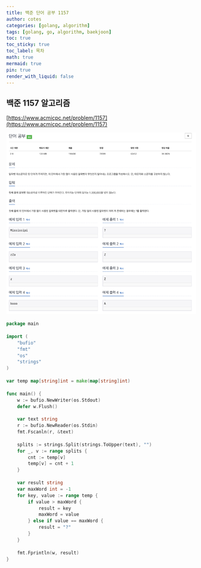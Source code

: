 ```yaml
---
title: 백준 단어 공부 1157
author: cotes
categories: [golang, algorithm]
tags: [golang, go, algorithm, baekjoon]
toc: true
toc_sticky: true
toc_label: 목차
math: true
mermaid: true
pin: true
render_with_liquid: false
---
```


## 백준 1157 알고리즘  
[https://www.acmicpc.net/problem/1157](https://www.acmicpc.net/problem/1157)

!["1157"](/assets/img/algorithm/baekjoon_1157.png)  

```go
package main

import (
	"bufio"
	"fmt"
	"os"
	"strings"
)

var temp map[string]int = make(map[string]int)

func main() {
	w := bufio.NewWriter(os.Stdout)
	defer w.Flush()

	var text string
	r := bufio.NewReader(os.Stdin)
	fmt.Fscanln(r, &text)

	splits := strings.Split(strings.ToUpper(text), "")
	for _, v := range splits {
		cnt := temp[v]
		temp[v] = cnt + 1
	}

	var result string
	var maxWord int = -1
	for key, value := range temp {
		if value > maxWord {
			result = key
			maxWord = value
		} else if value == maxWord {
			result = "?"
		}
	}

	fmt.Fprintln(w, result)
}

```